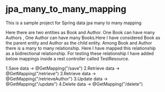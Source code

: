 # jpa_many_to_many_mapping
This  is a sample project for Spring data jpa many to many mapping

Here there are two entities as Book and Author. One Book can have many Authors , One Author can have many Books.Here I have considered Book
as the parent entity and Author as the child entity. Among Book and Author there is a many to many relationship.
Here I have mapped this relationship as a bidirectional relationship. For testing these relationship I have added below mappings inside a rest controller called TestResource.

1.Save data -> @GetMapping("/save")
2.Retrieve data -> @GetMapping("/retrieve")
3.Retrieve data -> @GetMapping("/retrieveAuthor")
3.Update data -> @GetMapping("/update") 
4.Delete data -> @GetMapping("/delete")
